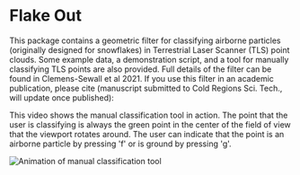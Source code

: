 # Flake Out

This package contains a geometric filter for classifying airborne particles (originally designed for snowflakes) in Terrestrial Laser Scanner (TLS) point clouds. Some example data, a demonstration script, and a tool for manually classifying TLS points are also provided. Full details of the filter can be found in Clemens-Sewall et al 2021. If you use this filter in an academic publication, please cite (manuscript submitted to Cold Regions Sci. Tech., will update once published):



This video shows the manual classification tool in action. The point that the user is classifying is always the green point in the center of the field of view that the viewport rotates around. The user can indicate that the point is an airborne particle by pressing 'f' or is ground by pressing 'g'.

![Animation of manual classification tool](manual_snowflake_classifier.gif)